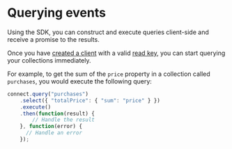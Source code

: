 # Querying events

Using the SDK, you can construct and execute queries client-side and receive a promise to the results.

Once you have [created a client](#creating-the-client) with a valid [read key](#projects-and-keys), you can start querying
your collections immediately. 

For example, to get the sum of the `price` property in a collection called `purchases`, you would execute the following query:

```js
connect.query("purchases")
    .select({ "totalPrice": { "sum": "price" } })
    .execute()
    .then(function(result) {
        // Handle the result
    }, function(error) {
      // Handle an error
    });
```
